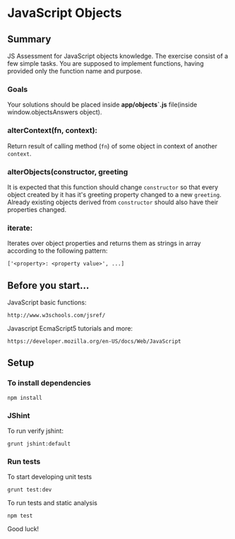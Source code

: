 # JavaScript Objects

## Summary

JS Assessment for JavaScript objects knowledge. The exercise consist of a few simple tasks. You are supposed to implement functions, having provided 
only the function name and purpose.

### Goals

Your solutions should be placed inside **app/objects`.js** file(inside window.objectsAnswers object).

### alterContext(fn, context):

Return result of calling method (`fn`) of some object in context of another `context`.

### alterObjects(constructor, greeting

It is expected that this function should change `constructor` so that every object created by it has it's greeting property changed
to a new `greeting`. Already existing objects derived from `constructor` should also have their properties changed.

### iterate:

Iterates over object properties and returns them as strings in array according to the following pattern:

    ['<property>: <property value>', ...]

## Before you start...

JavaScript basic functions:

    http://www.w3schools.com/jsref/
    
Javascript EcmaScript5 tutorials and more:

    https://developer.mozilla.org/en-US/docs/Web/JavaScript

## Setup

### To install dependencies

    npm install

### JShint

To run verify jshint:

    grunt jshint:default

### Run tests

To start developing unit tests

    grunt test:dev
 
To run tests and static analysis

    npm test

Good luck!
 
